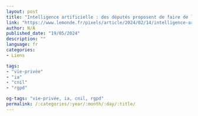 ```yaml
---
layout: post
title: "Intelligence artificielle : des députés proposent de faire de la cnil l’autorité régulatrice"
link: "https://www.lemonde.fr/pixels/article/2024/02/14/intelligence-artificielle-des-deputes-proposent-de-faire-de-la-cnil-l-autorite-regulatrice_6216510_4408996.html"
author: N/A
published_date: "19/05/2024"
description: ""
language: fr
categories:
- Liens

tags:
- "vie-privée"
- "ia"
- "cnil"
- "rgpd"

og-tags: "vie-privée, ia, cnil, rgpd"
permalink: /:categories/:year/:month/:day/:title/
---
```

